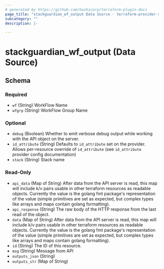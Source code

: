 ```yaml
---
# generated by https://github.com/hashicorp/terraform-plugin-docs
page_title: "stackguardian_wf_output Data Source - terraform-provider-stackguardian"
subcategory: ""
description: |-
  
---
```


# stackguardian_wf_output (Data Source)





<!-- schema generated by tfplugindocs -->
## Schema

### Required

- `wf` (String) WorkFlow Name
- `wfgrp` (String) WorkFlow Group Name

### Optional

- `debug` (Boolean) Whether to emit verbose debug output while working with the API object on the server.
- `id_attribute` (String) Defaults to `id_attribute` set on the provider. Allows per-resource override of `id_attribute` (see `id_attribute` provider config documentation)
- `stack` (String) Stack name

### Read-Only

- `api_data` (Map of String) After data from the API server is read, this map will include k/v pairs usable in other terraform resources as readable objects. Currently the value is the golang fmt package's representation of the value (simple primitives are set as expected, but complex types like arrays and maps contain golang formatting).
- `api_response` (String) The raw body of the HTTP response from the last read of the object.
- `data` (Map of String) After data from the API server is read, this map will include k/v pairs usable in other terraform resources as readable objects. Currently the value is the golang fmt package's representation of the value (simple primitives are set as expected, but complex types like arrays and maps contain golang formatting).
- `id` (String) The ID of this resource.
- `msg` (String) Message from API
- `outputs_json` (String)
- `outputs_str` (Map of String)
